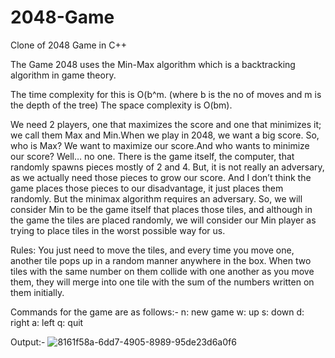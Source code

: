 # 2048-Game
Clone of 2048 Game in C++

The Game 2048 uses the Min-Max algorithm which is a backtracking algorithm in game theory.

The time complexity for this is O(b^m. (where b is the no of moves and m is the depth of the tree)
The space complexity is O(bm).

We need 2 players, one that maximizes the score and one that minimizes it; 
we call them Max and Min.When we play in 2048, we want a big score. So, who is Max? 
We want to maximize our score.And who wants to minimize our score? Well… no one. 
There is the game itself, the computer, that randomly spawns pieces mostly of 2 and 4. 
But, it is not really an adversary, as we actually need those pieces to grow our score. 
And I don’t think the game places those pieces to our disadvantage, it just places them randomly.
But the minimax algorithm requires an adversary. 
So, we will consider Min to be the game itself that places those tiles, and although in the game the tiles are placed randomly, we will consider our Min player as trying to place tiles in the worst possible way for us.

Rules:
You just need to move the tiles, and every time you move one, another tile pops up in a random manner anywhere in the box. 
When two tiles with the same number on them collide with one another as you move them, they will merge into one tile with the sum of the numbers written on them initially.

Commands for the game are as follows:-
n: new game
w: up
s: down 
d: right
a: left 
q: quit

Output:-
![8161f58a-6dd7-4905-8989-95de23d6a0f6](https://github.com/simmran2003/2048-Game/assets/109529008/f2cbca48-d84e-46a2-ac97-f448d1c6e73c)
